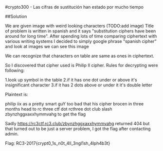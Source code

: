 #crypto300 - Las cifras de sustitución han estado por mucho tiempo

##Solution

We are given image with weird looking characters (TODO:add image)
Title of problem is written in spanish and it says "substitution ciphers have been around for long time".
After spending lots of time comparing ciphertext with various writing systems I decided to simply google phrase "spanish cipher" and look at images we can see this image

[image]: http://cryptiana.web.fc2.com/code/cg1.jpg

We can recognize that characters on table are same as ones in ciphertext.

So I discovered that cipher used is Philip II cipher.
Rules for decrypting were following:

1.look up symbol in the table
2.if it has one dot under or above it's insignificant character
3.if it has 2 dots above or under it it's double letter

Plaintext is:

philip iix as a pretty smart guY too bad that his cipher brocen in three months head to rc three ctf dot rcthree dot club slash zbynzhggxaxxhymmvahg to get the flag

Sadly https://rc3ctf.rc3.club/zbynzhggxaxxhymmvahg returned 404 but that turned out to be just a server problem, I got the flag after contacting admin.

Flag: RC3-2017{crypt0_1s_n0t_4ll_3ngl1sh_4lph4b3t}
